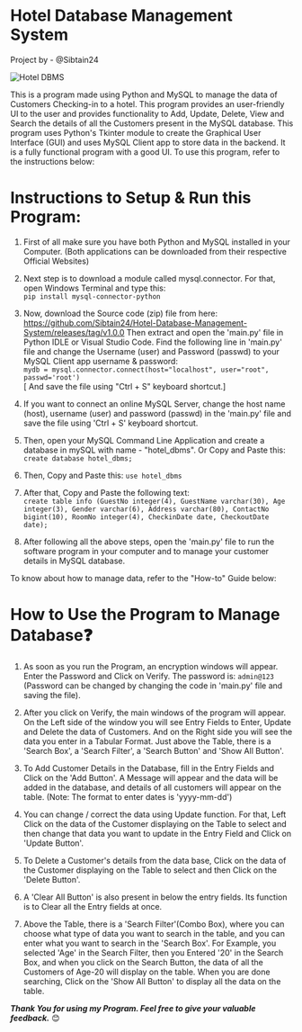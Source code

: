 # Hotel Database Management System
Project by - @Sibtain24

![Hotel DBMS](https://github.com/user-attachments/assets/84c1745c-93ca-4d6e-bf02-1b99e469cd5d)

This is a program made using Python and MySQL to manage the data of Customers Checking-in to a hotel. This program provides an user-friendly UI to the user and provides functionality to Add, Update, Delete, View and Search the details of all the Customers present in the MySQL database. This program uses Python's Tkinter module to create the Graphical User Interface (GUI) and uses MySQL Client app to store data in the backend. It is a fully functional program with a good UI. To use this program, refer to the instructions below:

# Instructions to Setup & Run this Program:

1) First of all make sure you have both Python and MySQL installed in your Computer. (Both applications can be downloaded from their respective Official Websites)

2) Next step is to download a module called mysql.connector. For that, open Windows Terminal and type this:<br>`pip install mysql-connector-python`

3) Now, download the Source code (zip) file from here: https://github.com/Sibtain24/Hotel-Database-Management-System/releases/tag/v1.0.0 Then extract and open the 'main.py' file in Python IDLE or Visual Studio Code. Find the following line in 'main.py' file and change the Username (user) and Password (passwd) to your MySQL Client app username & password:<br>
   `mydb = mysql.connector.connect(host="localhost", user="root", passwd='root')` <br> [ And save the file using "Ctrl + S" keyboard shortcut.]

4) If you want to connect an online MySQL Server, change the host name (host), username (user) and password (passwd) in the 'main.py' file and save the file using 'Ctrl + S' keyboard shortcut.

5) Then, open your MySQL Command Line Application and create a database in mySQL with name - "hotel_dbms". Or Copy and Paste this:<br>`create database hotel_dbms;`

6) Then, Copy and Paste this: `use hotel_dbms`

7) After that, Copy and Paste the following text: <br>
  `create table info (GuestNo integer(4), GuestName varchar(30), Age integer(3), Gender varchar(6), Address varchar(80), ContactNo bigint(10), RoomNo integer(4), CheckinDate date, CheckoutDate date);`

8) After following all the above steps, open the 'main.py' file to run the software program in your computer and to manage your customer details in MySQL database.

To know about how to manage data, refer to the "How-to" Guide below:

# How to Use the Program to Manage Database❓

1) As soon as you run the Program, an encryption windows will appear. Enter the Password and Click on Verify. The password is: `admin@123` (Password can be changed by changing the code in 'main.py' file and saving the file).

2) After you click on Verify, the main windows of the program will appear. On the Left side of the window you will see Entry Fields to Enter, Update and Delete the data of Customers. And on the Right side you will see the data you enter in a Tabular Format. Just above the Table, there is a 'Search Box', a 'Search Filter', a 'Search Button' and 'Show All Button'.

3) To Add Customer Details in the Database, fill in the Entry Fields and Click on the 'Add Button'. A Message will appear and the data will be added in the database, and details of all customers will appear on the table. (Note: The format to enter dates is 'yyyy-mm-dd')

4) You can change / correct the data using Update function. For that, Left Click on the data of the Customer displaying on the Table to select and then change that data you want to update in the Entry Field and Click on 'Update Button'.

5) To Delete a Customer's details from the data base, Click on the data of the Customer displaying on the Table to select and then Click on the 'Delete Button'.

6) A 'Clear All Button' is also present in below the entry fields. Its function is to Clear all the Entry fields at once.

7) Above the Table, there is a 'Search Filter'(Combo Box), where you can choose what type of data you want to search in the table, and you can enter what you want to search in the 'Search Box'. For Example, you selected 'Age' in the Search Filter, then you Entered '20' in the Search Box, and when you click on the Search Button, the data of all the Customers of Age-20 will display on the table. When you are done searching, Click on the 'Show All Button' to display all the data on the table.

***Thank You for using my Program. Feel free to give your valuable feedback.*** 😊
